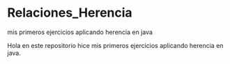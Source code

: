 # Relaciones_Herencia
mis primeros ejercicios aplicando herencia en java


Hola en este repositorio hice mis primeros ejercicios  aplicando  herencia en java.
